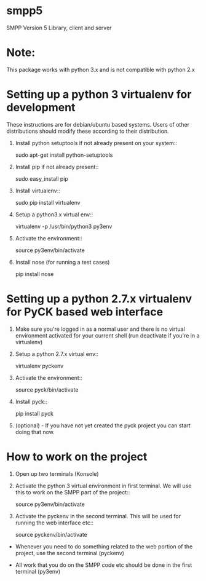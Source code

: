 smpp5
=====

SMPP Version 5 Library, client and server

Note:
=====

This package works with python 3.x and is not compatible with python 2.x

Setting up a python 3 virtualenv for development
=================================================

These instructions are for debian/ubuntu based systems. Users of other distributions should modify these according
to their distribution.

1. Install python setuptools if not already present on your system::

    sudo apt-get install python-setuptools

2. Install pip if not already present::

    sudo easy_install pip

3. Install virtualenv::

    sudo pip install virtualenv

4. Setup a python3.x virtual env::

    virtualenv -p /usr/bin/python3 py3env

5. Activate the environment::

    source py3env/bin/activate

6. Install nose (for running a test cases)

    pip install nose

    
Setting up a python 2.7.x virtualenv for PyCK based web interface
=================================================================

1. Make sure you're logged in as a normal user and there is no virtual environment activated for your current shell (run deactivate if you're in a virtualenv)

2. Setup a python 2.7.x virtual env::

    virtualenv pyckenv

3. Activate the environment::

    source pyck/bin/activate

4. Install pyck::

    pip install pyck

5. (optional) - If you have not yet created the pyck project you can start doing that now.

How to work on the project
==========================

1. Open up two terminals (Konsole)

2. Activate the python 3 virtual environment in first terminal. We will use this to work on the SMPP part of the project::

    source py3env/bin/activate

3. Activate the pyckenv in the second terminal. This will be used for running the web interface etc::

    source pyckenv/bin/activate

* Whenever you need to do something related to the web portion of the project, use the second terminal (pyckenv)

* All work that you do on the SMPP code etc should be done in the first terminal (py3env)

    
